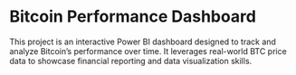 # Bitcoin Performance Dashboard
This project is an interactive Power BI dashboard designed to track and analyze Bitcoin’s performance over time. It leverages real-world BTC price data to showcase financial reporting and data visualization skills.
